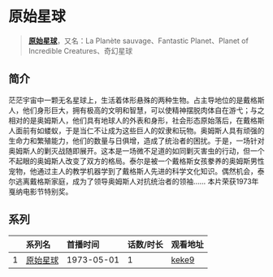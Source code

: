 # 原始星球


> <u>**[原始星球](http://bgm.tv/subject/94985)**</u>，又名：La Planète sauvage、Fantastic Planet、Planet of Incredible Creatures、奇幻星球

## 简介


茫茫宇宙中一颗无名星球上，生活着体形悬殊的两种生物。占主导地位的是戴格斯人，他们身形巨大，拥有极高的文明和智慧，可以使精神摆脱肉体自在游弋；与之相对的是奥姆斯人，他们具有地球人的外表和身形，社会形态原始落后，在戴格斯人面前有如蝼蚁，于是当仁不让成为这些巨人的奴隶和玩物。奥姆斯人具有顽强的生命力和繁殖能力，他们的数量与日俱增，造成了统治者的困扰。于是，一场针对奥姆斯人的剿灭战随即展开。这本是一场微不足道的如同剿灭害虫的行动，但一个不起眼的奥姆斯人改变了双方的格局。泰尔是被一个戴格斯女孩豢养的奥姆斯男性宠物，他通过主人的教学机器学到了戴格斯人先进的科学文化知识。偶然机会，泰尔逃离戴格斯家庭，成为了领导奥姆斯人对抗统治者的领袖……
本片荣获1973年戛纳电影节特别奖。





## 系列

|     | 系列名  | 首播时间       | 话数/时长 | 观看地址                                                    |
| :-- | :--- | :--------- | :---- | :------------------------------------------------------ |
| 1   |[原始星球](https://bgm.tv/subject/94985)| 1973-05-01 | 1     | [keke9](https://www.keke9.app/play/35628-4-329664.html) |



